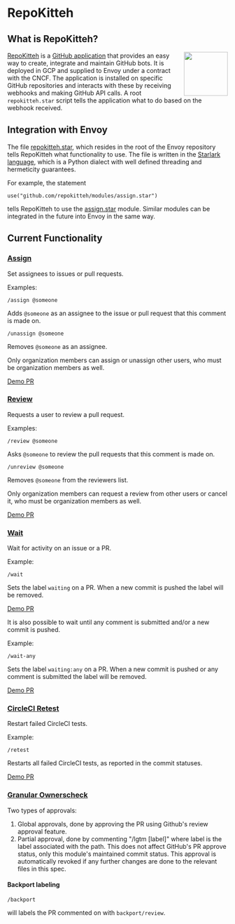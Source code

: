 # RepoKitteh

## What is RepoKitteh?

<img src="https://repokitteh.io/logo.svg" height="100" align="right">

[RepoKitteh](https://repokitteh.io) is a [GitHub application](https://developer.github.com/apps/) that provides an easy way to create, integrate and maintain GitHub bots. It is deployed in GCP and supplied to Envoy under a contract with the CNCF.
The application is installed on specific GitHub repositories and interacts with these by receiving webhooks and making GitHub API calls. A root `repokitteh.star` script tells the application what to do based on the webhook received.

## Integration with Envoy
The file [repokitteh.star](https://github.com/envoyproxy/envoy/blob/main/repokitteh.star), which resides in the root of the Envoy repository tells RepoKitteh what functionality to use. The file is written in the [Starlark language](https://github.com/bazelbuild/starlark/), which is a Python dialect with well defined threading and hermeticity guarantees.

For example, the statement
```
use("github.com/repokitteh/modules/assign.star")
```
tells RepoKitteh to use the [assign.star](https://github.com/repokitteh/modules/blob/master/assign.star) module.
Similar modules can be integrated in the future into Envoy in the same way.

## Current Functionality
### [Assign](https://github.com/repokitteh/modules/blob/master/assign.star)
Set assignees to issues or pull requests.

Examples:
```
/assign @someone
```
Adds `@someone` as an assignee to the issue or pull request that this comment is made on.

```
/unassign @someone
```
Removes `@someone` as an assignee.

Only organization members can assign or unassign other users, who must be organization members as well.

[Demo PR](https://github.com/envoyproxy/envoybot/pull/6)

### [Review](https://github.com/repokitteh/modules/blob/master/review.star)
Requests a user to review a pull request.

Examples:
```
/review @someone
```
Asks `@someone` to review the pull requests that this comment is made on.

```
/unreview @someone
```
Removes `@someone` from the reviewers list.

Only organization members can request a review from other users or cancel it, who must be organization members as well.

[Demo PR](https://github.com/envoyproxy/envoybot/pull/7)

### [Wait](https://github.com/repokitteh/modules/blob/master/wait.star)
Wait for activity on an issue or a PR.

Example:
```
/wait
```
Sets the label `waiting` on a PR. When a new commit is pushed the label will be removed.

[Demo PR](https://github.com/envoyproxy/envoybot/pull/14)

It is also possible to wait until any comment is submitted and/or a new commit is pushed.

Example:
```
/wait-any
```
Sets the label `waiting:any` on a PR. When a new commit is pushed or any comment is submitted the label will be removed.

[Demo PR](https://github.com/envoyproxy/envoybot/pull/15)

### [CircleCI Retest](https://github.com/repokitteh/modules/blob/main/circleci.star)
Restart failed CircleCI tests.

Example:
```
/retest
```
Restarts all failed CircleCI tests, as reported in the commit statuses.

[Demo PR](https://github.com/envoyproxy/envoy/pull/5060#issuecomment-439285928)

### [Granular Ownerscheck](https://github.com/repokitteh/modules/blob/master/ownerscheck.star)

Two types of approvals:
1. Global approvals, done by approving the PR using Github's review approval feature.
2. Partial approval, done by commenting "/lgtm [label]" where label is the label
   associated with the path. This does not affect GitHub's PR approve status, only
   this module's maintained commit status. This approval is automatically revoked
   if any further changes are done to the relevant files in this spec.

#### Backport labeling

```
/backport
```

will labels the PR commented on with `backport/review`.
